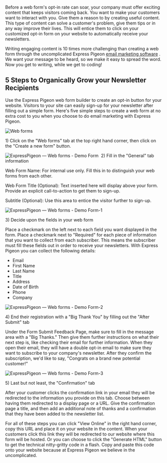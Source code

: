 Before a web form's opt-in rate can soar, your company must offer
exciting content that keeps visitors coming back. You want to make your
customers want to interact with you. Give them a reason to by creating
useful content. This type of content can solve a customer's problem,
give them tips or in any way improve their lives. This will entice them
to click on your customized opt-in form on your website to automatically
receive your newsletters.

Writing engaging content is 10 times more challenging than creating a
web form through the uncomplicated Express Pigeon [email marketing
software](https://expresspigeon.com/gallery)
. We want your message to be heard, so we make it easy to
spread the word. Now you get to writing, while we get to coding!

5 Steps to Organically Grow your Newsletter Recipients
------------------------------------------------------

Use the Express Pigeon web form builder to create an opt-in button for
your website. Visitors to your site can easily sign-up for your
newsletter after filling out a simple form. Here's five simple steps to
create a web form at no extra cost to you when you choose to do email
marketing with Express Pigeon.

![Web forms](${blog_base_url}/images/2012/expresspigeonc2a0e28094c2a0dashboard.jpg "Web forms")

​1) Click on the "Web forms" tab at the top right hand corner, then
click on the "Create a new form" button.

![ExpressPigeon — Web forms - Demo Form](${blog_base_url}/images/2012/expresspigeonc2a0e28094c2a0web-forms-demo-form.jpg "ExpressPigeon — Web forms - Demo Form")
​
 2) Fill in the "General" tab information

Web Form Name: For internal use only. Fill this in to distinguish your
web forms from each other.

Web Form Title (Optional): Text inserted here will display above your
form. Provide an explicit call-to-action to get them to sign-up.

Subtitle (Optional): Use this area to entice the visitor further to
sign-up.

![ExpressPigeon — Web forms - Demo Form-1](${blog_base_url}/images/2012/expresspigeonc2a0e28094c2a0web-forms-demo-form-1.jpg "ExpressPigeon — Web forms - Demo Form-1")

​3) Decide upon the fields in your web form

Place a checkmark on the left next to each field you want displayed in
the form. Place a checkmark next to "Required" for each piece of
information that you want to collect from each subscriber. This means
the subscriber must fill these fields out in order to receive your
newsletters. With Express Pigeon you can collect the following details:

-   Email
-   First Name
-   Last Name
-   Title
-   Address
-   Date of Birth
-   Phone
-   Company

![ExpressPigeon — Web forms - Demo Form-2](${blog_base_url}/images/2012/expresspigeonc2a0e28094c2a0web-forms-demo-form-2.jpg "ExpressPigeon — Web forms - Demo Form-2")

​4) End their registration with a "Big Thank You" by filling out the
"After Submit" tab

Under the Form Submit Feedback Page, make sure to fill in the message
area with a "Big Thanks." Then give them further instructions on what
their next step is, like checking their email for further information.
When they open their email, they will have a double opt-in email to make
sure they want to subscribe to your company's newsletter. After they
confirm the subscription, we'd like to say, "Congrats on a brand new
potential customer!"

![ExpressPigeon — Web forms - Demo Form-3](${blog_base_url}/images/2012/expresspigeonc2a0e28094c2a0web-forms-demo-form-3.jpg "ExpressPigeon — Web forms - Demo Form-3")

​5) Last but not least, the "Confirmation" tab

After your customer clicks the confirmation link in your email they will
be redirected to the information you provide on this tab. Choose between
having them redirected to a display page or a URL. Give the confirmation
page a title, and then add an additional note of thanks and a
confirmation that they have been added to the newsletter list.

For all of these steps you can click "View Online" in the right hand
corner, copy this URL and place it on your website in the content. When
your customers click this link they will be redirected to our website
where this form will be hosted. Or you can choose to click the "Generate
HTML" button to get the technical nitty-gritty code in a flash. Copy and
paste this code onto your website because at Express Pigeon we believe
in the uncomplicated.

